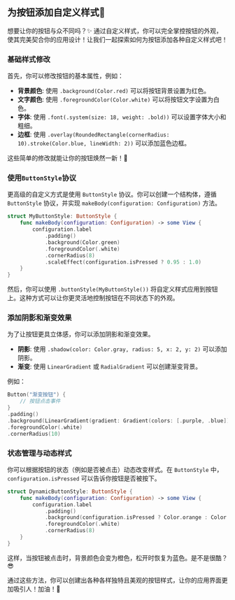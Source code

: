 ﻿## 为按钮添加自定义样式🎨

想要让你的按钮与众不同吗？✨ 通过自定义样式，你可以完全掌控按钮的外观，使其完美契合你的应用设计！让我们一起探索如何为按钮添加各种自定义样式吧！

### 基础样式修改

首先，你可以修改按钮的基本属性，例如：

*   **背景颜色**: 使用 `.background(Color.red)` 可以将按钮背景设置为红色。
*   **文字颜色**: 使用 `.foregroundColor(Color.white)` 可以将按钮文字设置为白色。
*   **字体**: 使用 `.font(.system(size: 18, weight: .bold))` 可以设置字体大小和粗细。
*   **边框**: 使用 `.overlay(RoundedRectangle(cornerRadius: 10).stroke(Color.blue, lineWidth: 2))` 可以添加蓝色边框。

这些简单的修改就能让你的按钮焕然一新！🎉

### 使用`ButtonStyle`协议

更高级的自定义方式是使用 `ButtonStyle` 协议。你可以创建一个结构体，遵循 `ButtonStyle` 协议，并实现 `makeBody(configuration: Configuration)` 方法。

```swift
struct MyButtonStyle: ButtonStyle {
    func makeBody(configuration: Configuration) -> some View {
        configuration.label
            .padding()
            .background(Color.green)
            .foregroundColor(.white)
            .cornerRadius(8)
            .scaleEffect(configuration.isPressed ? 0.95 : 1.0)
    }
}
```

然后，你可以使用 `.buttonStyle(MyButtonStyle())` 将自定义样式应用到按钮上。这种方式可以让你更灵活地控制按钮在不同状态下的外观。

### 添加阴影和渐变效果

为了让按钮更具立体感，你可以添加阴影和渐变效果。

*   **阴影**: 使用 `.shadow(color: Color.gray, radius: 5, x: 2, y: 2)` 可以添加阴影。
*   **渐变**: 使用 `LinearGradient` 或 `RadialGradient` 可以创建渐变背景。

例如：

```swift
Button("渐变按钮") {
    // 按钮点击事件
}
.padding()
.background(LinearGradient(gradient: Gradient(colors: [.purple, .blue]), startPoint: .topLeading, endPoint: .bottomTrailing))
.foregroundColor(.white)
.cornerRadius(10)
```

### 状态管理与动态样式

你可以根据按钮的状态（例如是否被点击）动态改变样式。在 `ButtonStyle` 中，`configuration.isPressed` 可以告诉你按钮是否被按下。

```swift
struct DynamicButtonStyle: ButtonStyle {
    func makeBody(configuration: Configuration) -> some View {
        configuration.label
            .padding()
            .background(configuration.isPressed ? Color.orange : Color.blue)
            .foregroundColor(.white)
            .cornerRadius(8)
    }
}
```

这样，当按钮被点击时，背景颜色会变为橙色，松开时恢复为蓝色。是不是很酷？😎

通过这些方法，你可以创建出各种各样独特且美观的按钮样式，让你的应用界面更加吸引人！加油！💪
